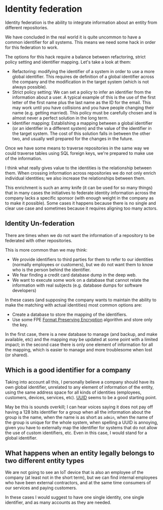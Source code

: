 # Identity federation

Identity federation is the ability to integrate information about an entity from different repositories.

We have concluded in the real world it is quite uncommon to have a common identifier for all systems. This means we need some hack in order for this federation to work.

The options for this hack require a balance between refactoring, strict policy setting and identifier mapping. Let's take a look at them:

- Refactoring: modifying the identifier of a system in order to use a more global identifier. This requires de definition of a global identifier across the company and the modification in the target system (which is not always possible).
- Strict policy setting: We can set a policy to infer an identifier from the information about a user. A typical example of this is the use of the first letter of the first name plus the last name as the ID for the email. This may work until you have collisions and you have people changing their name (e.g. getting married). This policy must be carefully chosen and is almost never a perfect solution in the long term.
- Identifier mapping: Establishing a mapping between a global identifier (or an identifier in a different system) and the value of the identifier in the target system. The cost of this solution falls in between the other two, and usually well prepared for the changes in the future.

Once we have some means to traverse repositories in the same way we could traverse tables using SQL foreign keys, we're prepared to make use of the information.

I think what really gives value to the identities is the relationship between them. When crossing information across repositories we do not only enrich individual identities; we also increase the relationships between them.

This enrichment is such an army knife (it can be used for so many things) that in many cases the initiatives to federate identity information across the company lacks a specific sponsor (with enough weight in the company as to make it possible). Some cases it happens because there is no single and clear use case and sometimes because it requires aligning too many actors.

## Identity Un-federation

There are times when we do not want the information of a repository to be federated with other repositories.

This is more common than we may think:

- We provide identifiers to third parties for them to refer to our identities (normally employees or customers), but we do not want them to know who is the person behind the identifier.
- We fear finding a credit card database dump in the deep web.
- We want to execute some work on a database that cannot relate the information with real subjects (e.g. database dumps for software developers)

In these cases (and supposing the company wants to maintain the ability to make the matching with actual identities) most common options are:

- Create a database to store the mapping of the identifiers.
- Use some FPE [Format Preserving Encryption](https://en.wikipedia.org/wiki/Format-preserving_encryption) algorithm and store only the key.

In the first case, there is a new database to manage (and backup, and make available, etc) and the mapping may be updated at some point with a limited impact; in the second case there is only one element of information for all the mapping, which is easier to manage and more troublesome when lost (or shared).

## Which is a good identifier for a company

Taking into account all this, I personally believe a company should have its own global identifier, unrelated to any element of information of the entity, using the same address space for all kinds of identities (employees, customers, devices, services, etc). [UUID](https://tools.ietf.org/html/rfc4122) seems to be a good starting point.

May be this is sounds overkill; I can hear voices saying it does not pay off having a 128 bits identifier for a group when all the information about the group is the name, when the name is as short as `admin`, when the name of the group is unique for the whole system, when spelling a UUID is annoying, given you have to externally map the identifier for systems that do not allow the use of custom identifiers, etc. Even in this case, I would stand for a global identifier.

## What happens when an entity legally belongs to two different entity types

We are not going to see an IoT device that is also an employee of the company (at least not in the short term), but we can find internal employees who have been external contractors, and at the same time consumers of our services and paying customers.

In these cases I would suggest to have one single identity, one single identifier, and as many accounts as they are needed.
